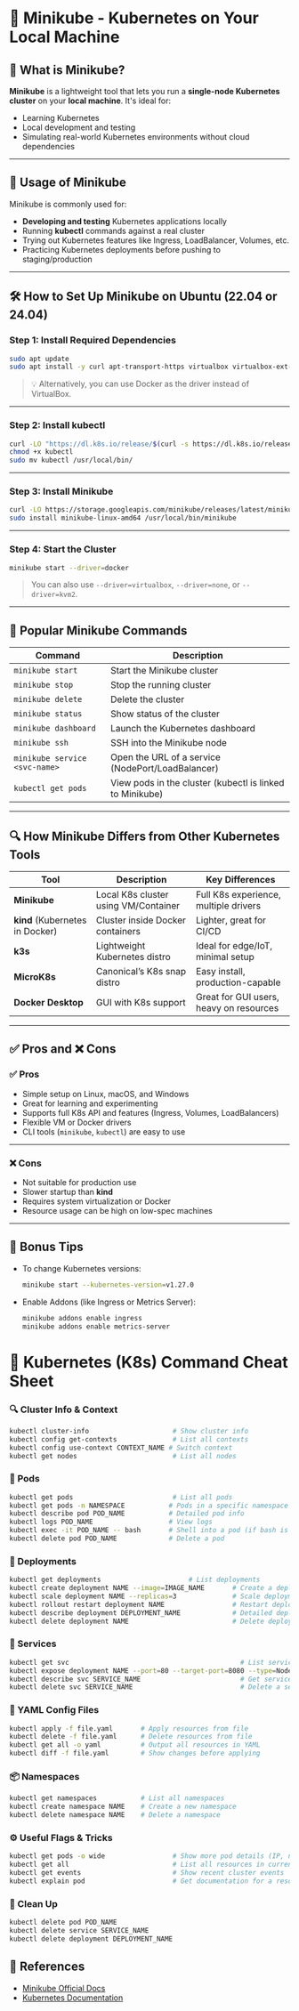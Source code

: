 
# 🐳 Minikube - Kubernetes on Your Local Machine

## 🌟 What is Minikube?

**Minikube** is a lightweight tool that lets you run a **single-node Kubernetes cluster** on your **local machine**. It's ideal for:

- Learning Kubernetes
- Local development and testing
- Simulating real-world Kubernetes environments without cloud dependencies

---

## 🔧 Usage of Minikube

Minikube is commonly used for:

- **Developing and testing** Kubernetes applications locally
- Running **kubectl** commands against a real cluster
- Trying out Kubernetes features like Ingress, LoadBalancer, Volumes, etc.
- Practicing Kubernetes deployments before pushing to staging/production

---

## 🛠️ How to Set Up Minikube on Ubuntu (22.04 or 24.04)

### Step 1: Install Required Dependencies

```bash
sudo apt update
sudo apt install -y curl apt-transport-https virtualbox virtualbox-ext-pack
```

> 💡 Alternatively, you can use Docker as the driver instead of VirtualBox.

---

### Step 2: Install kubectl

```bash
curl -LO "https://dl.k8s.io/release/$(curl -s https://dl.k8s.io/release/stable.txt)/bin/linux/amd64/kubectl"
chmod +x kubectl
sudo mv kubectl /usr/local/bin/
```

---

### Step 3: Install Minikube

```bash
curl -LO https://storage.googleapis.com/minikube/releases/latest/minikube-linux-amd64
sudo install minikube-linux-amd64 /usr/local/bin/minikube
```

---

### Step 4: Start the Cluster

```bash
minikube start --driver=docker
```

> You can also use `--driver=virtualbox`, `--driver=none`, or `--driver=kvm2`.

---

## 🧾 Popular Minikube Commands

| Command | Description |
|--------|-------------|
| `minikube start` | Start the Minikube cluster |
| `minikube stop` | Stop the running cluster |
| `minikube delete` | Delete the cluster |
| `minikube status` | Show status of the cluster |
| `minikube dashboard` | Launch the Kubernetes dashboard |
| `minikube ssh` | SSH into the Minikube node |
| `minikube service <svc-name>` | Open the URL of a service (NodePort/LoadBalancer) |
| `kubectl get pods` | View pods in the cluster (kubectl is linked to Minikube) |

---

## 🔍 How Minikube Differs from Other Kubernetes Tools

| Tool | Description | Key Differences |
|------|-------------|-----------------|
| **Minikube** | Local K8s cluster using VM/Container | Full K8s experience, multiple drivers |
| **kind** (Kubernetes in Docker) | Cluster inside Docker containers | Lighter, great for CI/CD |
| **k3s** | Lightweight Kubernetes distro | Ideal for edge/IoT, minimal setup |
| **MicroK8s** | Canonical’s K8s snap distro | Easy install, production-capable |
| **Docker Desktop** | GUI with K8s support | Great for GUI users, heavy on resources |

---

## ✅ Pros and ❌ Cons

### ✅ Pros

- Simple setup on Linux, macOS, and Windows
- Great for learning and experimenting
- Supports full K8s API and features (Ingress, Volumes, LoadBalancers)
- Flexible VM or Docker drivers
- CLI tools (`minikube`, `kubectl`) are easy to use

---

### ❌ Cons

- Not suitable for production use
- Slower startup than **kind**
- Requires system virtualization or Docker
- Resource usage can be high on low-spec machines

---

## 📎 Bonus Tips

- To change Kubernetes versions:
  ```bash
  minikube start --kubernetes-version=v1.27.0
  ```

- Enable Addons (like Ingress or Metrics Server):
  ```bash
  minikube addons enable ingress
  minikube addons enable metrics-server
  ```


# 📘 Kubernetes (K8s) Command Cheat Sheet

### 🔍 Cluster Info & Context
```bash
kubectl cluster-info                     # Show cluster info
kubectl config get-contexts              # List all contexts
kubectl config use-context CONTEXT_NAME # Switch context
kubectl get nodes                        # List all nodes
```

### 🧱 Pods
```bash
kubectl get pods                         # List all pods
kubectl get pods -n NAMESPACE           # Pods in a specific namespace
kubectl describe pod POD_NAME           # Detailed pod info
kubectl logs POD_NAME                   # View logs
kubectl exec -it POD_NAME -- bash       # Shell into a pod (if bash is available)
kubectl delete pod POD_NAME             # Delete a pod
```

### 🚀 Deployments
```bash
kubectl get deployments                      # List deployments
kubectl create deployment NAME --image=IMAGE_NAME       # Create a deployment
kubectl scale deployment NAME --replicas=3              # Scale deployment
kubectl rollout restart deployment NAME                 # Restart deployment
kubectl describe deployment DEPLOYMENT_NAME             # Detailed deployment info
kubectl delete deployment NAME                          # Delete deployment
```
### 🔄 Services
```bash
kubectl get svc                                           # List services
kubectl expose deployment NAME --port=80 --target-port=8080 --type=NodePort  # Expose deployment
kubectl describe svc SERVICE_NAME                         # Get service details
kubectl delete svc SERVICE_NAME                           # Delete a service
```

### 📁 YAML Config Files
```bash
kubectl apply -f file.yaml       # Apply resources from file
kubectl delete -f file.yaml      # Delete resources from file
kubectl get all -o yaml          # Output all resources in YAML
kubectl diff -f file.yaml        # Show changes before applying
```

### 📦 Namespaces
```bash
kubectl get namespaces           # List all namespaces
kubectl create namespace NAME    # Create a new namespace
kubectl delete namespace NAME    # Delete a namespace
```

### ⚙️ Useful Flags & Tricks
```bash
kubectl get pods -o wide                 # Show more pod details (IP, node, etc.)
kubectl get all                          # List all resources in current namespace
kubectl get events                       # Show recent cluster events
kubectl explain pod                      # Get documentation for a resource
```

### 🧹 Clean Up
```bash
kubectl delete pod POD_NAME
kubectl delete service SERVICE_NAME
kubectl delete deployment DEPLOYMENT_NAME
```

## 📘 References

- [Minikube Official Docs](https://minikube.sigs.k8s.io/)
- [Kubernetes Documentation](https://kubernetes.io/docs/home/)
